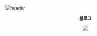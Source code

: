 ![header](https://capsule-render.vercel.app/api?type=waving&color=gradient&height=250&section=header&text=mincheolsong&fontSize=90)

<div align='center'>
  

<p>
<p>
    <Strong>블로그</Strong><br>
</p>
    <a href="https://mcsong.tistory.com" target="_blank"><img src="https://img.shields.io/badge/Tistory-ff5a28?style=flat-square&logo=Blogger&logoColor=white"/></a>
</p>
<!--
<p>
    <Strong>포트폴리오</Strong><br>
</p>
    <a href="https://mincheolsong.notion.site/92e34b91e8484cfd8f2c1f57875d9cf3?pvs=4" target="_blank"><img src="https://img.shields.io/badge/notion-8A2BE2"/></a>
</p>



[![Solved.ac Profile](http://mazassumnida.wtf/api/v2/generate_badge?boj=thdalscjf05)](https://solved.ac/thdalscjf05/)  

<a href="https://github.com/mincheolsong"><img align="center" style="height:180px" src="https://github-readme-stats.vercel.app/api/top-langs/?username=mincheolsong&layout=compact&theme=nord&hide_border=true" /></a> 
-->
</div>
